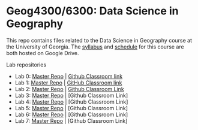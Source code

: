# Geog4300/6300: Data Science in Geography 

This repo contains files related to the Data Science in Geography course at the University of Georgia. The [syllabus](https://drive.google.com/open?id=1huHQle5c8uYEtV1-jKhwPXDPZShgu9h1tUzeNZ7xDyA) and [schedule](https://docs.google.com/spreadsheets/d/1kkK6xVx-wwIya_0yzGHPzkEqEGFJWAxO41vaOcfqs4Y/edit?usp=sharing) for this course are both hosted on Google Drive.

Lab repositories
* Lab 0: [Master Repo](https://github.com/jshannon75/geog4300_lab0) | [Github Classroom link](https://classroom.github.com/a/kNZ0H28t)
* Lab 1: [Master Repo](https://github.com/jshannon75/geog4300_lab1) | [GitHub Classroom link](https://classroom.github.com/a/8C0gwTbe)
* Lab 2: [Master Repo](https://github.com/jshannon75/geog4300_lab2) | [Github Classroom Link](https://classroom.github.com/a/WPW1l8Fv)
* Lab 3: [Master Repo](https://github.com/jshannon75/geog4300_lab3) | [Github Classroom Link]
* Lab 4: [Master Repo](https://github.com/jshannon75/geog4300_lab4) | [Github Classroom Link]
* Lab 5: [Master Repo](https://github.com/jshannon75/geog4300_lab5) | [Github Classroom Link]
* Lab 6: [Master Repo](https://github.com/jshannon75/geog4300_lab6) | [Github Classroom Link]
* Lab 7: [Master Repo](https://github.com/jshannon75/geog4300_lab7) | [Github Classroom Link]

